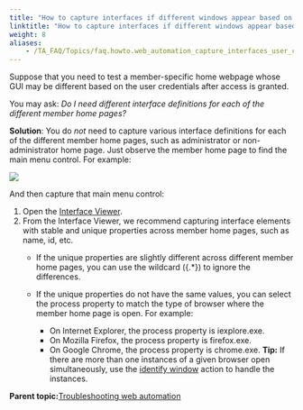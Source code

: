 ```yaml
--- 
title: "How to capture interfaces if different windows appear based on the user credentials?"
linktitle: "How to capture interfaces if different windows appear based on the user credentials?"
weight: 8
aliases: 
    - /TA_FAQ/Topics/faq.howto.web_automation_capture_interfaces_user_credentials.html
---
```


Suppose that you need to test a member-specific home webpage whose GUI may be different based on the user credentials after access is granted.

You may ask: *Do I need different interface definitions for each of the different member home pages?*

**Solution**: You do *not* need to capture various interface definitions for each of the different member home pages, such as administrator or non-administrator home page. Just observe the member home page to find the main menu control. For example:

![](/images/TA_Automation/Images/ug_labmanager01.png)

And then capture that main menu control:

1.  Open the [Interface Viewer](/TA_Help/Topics/Interface_def_Viewer_Starting.html).
2.  From the Interface Viewer, we recommend capturing interface elements with stable and unique properties across member home pages, such as name, id, etc.
    -   If the unique properties are slightly different across different member home pages, you can use the wildcard \(\{.\*\}\) to ignore the differences.
    -   If the unique properties do not have the same values, you can select the process property to match the type of browser where the member home page is open. For example:

        -   On Internet Explorer, the process property is iexplore.exe.
        -   On Mozilla Firefox, the process property is firefox.exe.
        -   On Google Chrome, the process property is chrome.exe.
        **Tip:** If there are more than one instances of a given browser open simultaneously, use the [identify window](/TA_Automation/Topics/bia_identify_windows.html) action to handle the instances.


**Parent topic:**[Troubleshooting web automation](/TA_Automation/Topics/web_troubleshooting.html)

